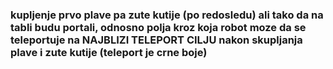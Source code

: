 ### kupljenje prvo plave pa zute kutije (po redosledu) ali tako da na tabli budu portali, odnosno polja kroz koja robot moze da se teleportuje na NAJBLIZI TELEPORT CILJU nakon skupljanja plave i zute kutije (teleport je crne boje)
